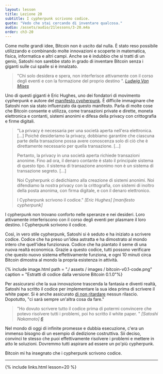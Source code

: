 ```yaml
---
layout: lesson
title: Lezione 20
subtitle: I cypherpunk scrivono codice.
quote: "Vedo che stai cercando di inventare qualcosa."
audio: /assets/audio/21lessons/3-20.m4a
order: ch3-20
---
```


Come molte grandi idee, Bitcoin non è uscito dal nulla. È stato reso
possibile utilizzando e combinando molte innovazioni e scoperte in
matematica, fisica, informatica e altri campi. Anche se è indubbio 
che si tratti di un genio, Satoshi non sarebbe stato in grado di 
inventare Bitcoin senza i giganti sulle cui spalle si è innalzato.

> "Chi solo desidera e spera, non interferisce attivamente con il
> corso degli eventi e con la formazione del proprio destino ".
> <cite> [Ludwig Von Mises] </cite>

Uno di questi giganti è Eric Hughes, uno dei fondatori di
movimento cypherpunk e autore del [manifesto cypherpunk][cypherpunk manifesto]. 
È difficile immaginare che Satoshi non sia stato influenzato da questo 
manifesto. Parla di molte cose che Bitcoin consente e utilizza, come 
transazioni private e dirette, moneta elettronica e contanti, sistemi anonimi e
difesa della privacy con crittografia e firme digitali.

> "La privacy è necessaria per una società aperta nell'era elettronica.
> [...] Poiché desideriamo la privacy, dobbiamo garantire che ciascuna parte della
> transazione possa avere conoscenza solo di ciò che è direttamente necessario
> per quella transazione. [...]
>
> Pertanto, la privacy in una società aperta richiede transazioni anonime.
> Fino ad ora, il denaro contante è stato il principale sistema di questo tipo. 
> il sistema di transazione anonimo non è un sistema di transazione segreto.
> [...]
>
> Noi Cypherpunk ci dedichiamo alla creazione di sistemi anonimi. Noi 
> difendiamo la nostra privacy con la crittografia, con sistemi di 
> inoltro della posta anonima, con firma digitale, e con il denaro 
> elettronico.
>
> I Cypherpunk scrivono il codice."
> <cite> [Eric Hughes] [manifesto cypherpunk] </cite>

I cypherpunk non trovano conforto nelle speranze e nei desideri. Loro attivamente
interferiscono con il corso degli eventi per plasmare il loro destino.
I Cypherpunk scrivono il codice.

Così, in vero stile cypherpunk, Satoshi si è seduto e ha iniziato a scrivere
codice. Codice che ha preso un'idea astratta e ha dimostrato al mondo intero che quell'idea 
funzionava. Codice che ha piantato il seme di una nuova realtà economica.
Grazie a questo codice, tutti possono verificare che questo nuovo sistema effettivamente
funziona, e ogni 10 minuti circa Bitcoin dimostra al mondo la propria esistenza in attività.

{% include image.html path = "./ assets / images / bitcoin-v0.1-code.png" caption = "Estratti di codice dalla versione Bitcoin 0.1.0"%}

Per assicurarsi che la sua innovazione trascenda la fantasia e diventi realtà,
Satoshi ha scritto il codice per implementare la sua idea prima di scrivere il white paper.
Si è anche assicurato [di non ritardare][not to delay] nessun rilascio. Dopotutto,
"ci sarà sempre un'altra cosa da fare."

> "Ho dovuto scrivere tutto il codice prima di potermi convincere che 
> potevo risolvere tutti i problemi, poi ho scritto il white paper. "
> <cite> [Satoshi Nakamoto] [6] </cite>

Nel mondo di oggi di infinite promesse e dubbia esecuzione, c'era un immenso 
bisogno di un esempio di dedizione costruttiva. Sii deciso, convinci
te stesso che puoi effettivamente risolvere i problemi e mettere in atto le 
soluzioni. Dovremmo tutti aspirare ad essere un po'più cypherpunk.

Bitcoin mi ha insegnato che i cypherpunk scrivono codice.

---

{% include links.html lesson=20 %}

[mail-announcement]: http://www.metzdowd.com/pipermail/cryptography/2008-October/014810.html
[Ludwig Von Mises]: https://mises.org/library/human-action-0/html/pp/613
[cypherpunk manifesto]: https://www.activism.net/cypherpunk/manifesto.html
[version 0.1.0]: https://bitcointalk.org/index.php?topic=68121.0
[not to delay]: https://bitcointalk.org/index.php?topic=199.msg1670#msg1670
[6]: http://www.metzdowd.com/pipermail/cryptography/2008-November/014832.html

<!-- Wikipedia -->
[alice]: https://en.wikipedia.org/wiki/Alice%27s_Adventures_in_Wonderland
[carroll]: https://en.wikipedia.org/wiki/Lewis_Carroll
